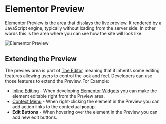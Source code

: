 # Elementor Preview

Elementor Preview is the area that displays the live preview. It rendered by a JavaScript engine, typically without loading from the server side. In other words this is the area where you can see how the site will look like.

![Elementor Preview](/assets/img/elementor-preview.png)

## Extending the Preview

The preview area is part of [The Editor](./elementor-editor), meaning that it inherits some editing features allowing users to control the look and feel. Developers can use those features to extend the Preview. For Example:

* [Inline Editing](/widgets/rendering-inline-editing) - When developing [Elementor Widgets](/widgets/) you can make the element editable right from the Preview area.
* [Context Menu](/context-menu/) - When right-clicking the element in the Preview you can add action links to the contextual popup.
* **Edit Buttons** - When hovering over the element in the Preview you can add new edit buttons.
